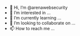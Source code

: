 - 👋 Hi, I’m @arenawebsecurity
- 👀 I’m interested in ...
- 🌱 I’m currently learning ...
- 💞️ I’m looking to collaborate on ...
- 📫 How to reach me ...

<!---
arenawebsecurity/arenawebsecurity is a ✨ special ✨ repository because its `README.md` (this file) appears on your GitHub profile.
You can click the Preview link to take a look at your changes.
--->
